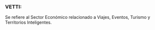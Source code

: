 
### VETTI: 
Se refiere al Sector Económico relacionado a Viajes, Eventos, Turismo y Territorios Inteligentes.
